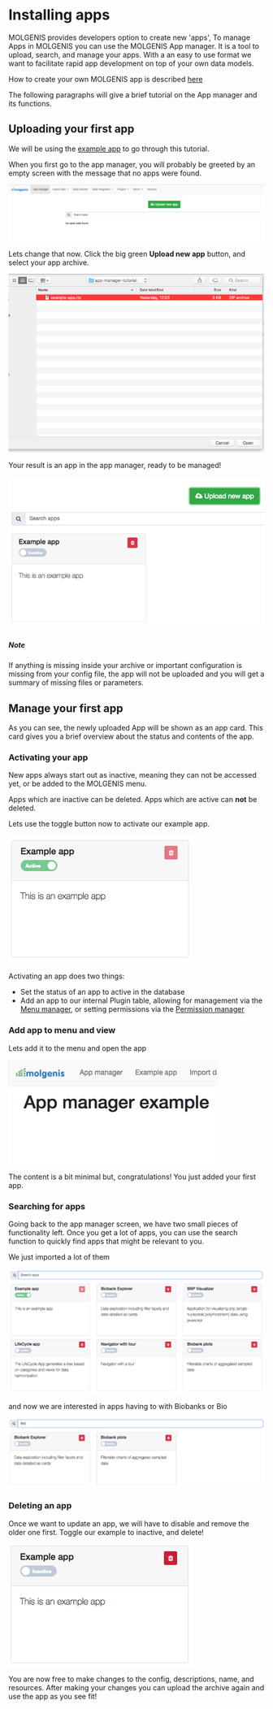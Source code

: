 # Installing apps

MOLGENIS provides developers option to create new 'apps', To manage Apps in MOLGENIS you can use the MOLGENIS App manager. It is a tool to upload, search, and manage your apps. With a an easy to use format we want
to facilitate rapid app development on top of your own data models.

How to create your own MOLGENIS app is described [here](../../developer_documentation/app-development.md)

The following paragraphs will give a brief tutorial on the App manager and its functions.

## Uploading your first app
We will be using the [example app](../../data/molgenis-app-example.zip) to go through this tutorial.

When you first go to the app manager, you will probably be greeted by an empty screen with the message that no apps were found.

![am01 - empty screen](../../images/app-manager/am01-empty-screen.png?raw=true, "am01-empty-screen")

Lets change that now. Click the big green __Upload new app__ button, and select your app archive.

![am02 - upload file](../../images/app-manager/am02-upload-file.png?raw=true, "am02-upload-file")

Your result is an app in the app manager, ready to be managed!

![am03 - after upload](../../images/app-manager/am03-after-upload.png?raw=true, "am03-after-upload")

##### Note
If anything is missing inside your archive or important configuration is missing from your config file,
the app will not be uploaded and you will get a summary of missing files or parameters.

## Manage your first app
As you can see, the newly uploaded App will be shown as an app card.
This card gives you a brief overview about the status and contents of the app.

### Activating your app
New apps always start out as inactive, meaning they can not be accessed yet, or be added to the MOLGENIS menu.

Apps which are inactive can be deleted. Apps which are active can __not__ be deleted.

Lets use the toggle button now to activate our example app.

![am04 - after activate](../../images/app-manager/am04-after-activate.png?raw=true, "am04-after-activate")

Activating an app does two things:
* Set the status of an app to active in the database
* Add an app to our internal Plugin table, allowing for management via the [Menu manager](guide-customize.md), or setting permissions via the [Permission manager](./guide-admin.md#permissions)

### Add app to menu and view
Lets add it to the menu and open the app

![am05 - open app](../../images/app-manager/am05-open-app.png?raw=true, "am05-open-app")

The content is a bit minimal but, congratulations! You just added your first app.

### Searching for apps
Going back to the app manager screen, we have two small pieces of functionality left.
Once you get a lot of apps, you can use the search function to quickly find apps that might be relevant to you.

We just imported a lot of them

![am06 - before search](../../images/app-manager/am06-before-search.png?raw=true, "am06-before-search")

and now we are interested in apps having to with Biobanks or Bio

![am07 - after search](../../images/app-manager/am07-after-search.png?raw=true, "am07-after-search")


### Deleting an app
Once we want to update an app, we will have to disable and remove the older one first.
Toggle our example to inactive, and delete!

![am08 - delete app](../../images/app-manager/am08-delete-app.png?raw=true, "am07-delete-app")

You are now free to make changes to the config, descriptions, name, and resources.
After making your changes you can upload the archive again and use the app as you see fit!
